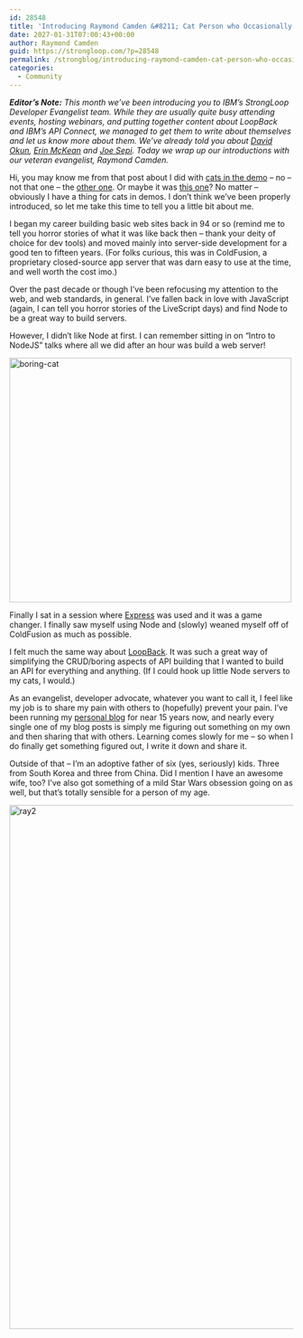 ```yaml
---
id: 28548
title: 'Introducing Raymond Camden &#8211; Cat Person who Occasionally Evangelizes'
date: 2027-01-31T07:00:43+00:00
author: Raymond Camden
guid: https://strongloop.com/?p=28548
permalink: /strongblog/introducing-raymond-camden-cat-person-who-occasionally-evangelizes/
categories:
  - Community
---
```

_**Editor&#8217;s Note:** This month we&#8217;ve been introducing you to IBM’s StrongLoop Developer Evangelist team. While they are usually quite busy attending events, hosting webinars, and putting together content about LoopBack and IBM&#8217;s API Connect, we managed to get them to write about themselves and let us know more about them. We&#8217;ve already told you about [David Okun](https://strongloop.com/strongblog/introducing-david-okun-strongloop-developer-evangelist/), [Erin McKean](https://strongloop.com/strongblog/introducing-erin-mckean-strongloop-lead-developer-evangelist/) and [Joe Sepi](https://strongloop.com/strongblog/my-friends-call-me-joe-sepi-and-you-can-too/). Today we wrap up our introductions with our veteran evangelist, Raymond Camden._

Hi, you may know me from that post about I did with [cats in the demo](https://strongloop.com/strongblog/working-with-file-storage-and-loopback/) &#8211; no &#8211; not that one &#8211; the [other one](https://strongloop.com/strongblog/building-javascript-charts-powered-by-loopback/). Or maybe it was [this one](https://strongloop.com/strongblog/working-with-geographical-data-in-your-api/)? No matter &#8211; obviously I have a thing for cats in demos. I don&#8217;t think we&#8217;ve been properly introduced, so let me take this time to tell you a little bit about me.
  
<!--more-->

I began my career building basic web sites back in 94 or so (remind me to tell you horror stories of what it was like back then &#8211; thank your deity of choice for dev tools) and moved mainly into server-side development for a good ten to fifteen years. (For folks curious, this was in ColdFusion, a proprietary closed-source app server that was darn easy to use at the time, and well worth the cost imo.)

Over the past decade or though I&#8217;ve been refocusing my attention to the web, and web standards, in general. I&#8217;ve fallen back in love with JavaScript (again, I can tell you horror stories of the LiveScript days) and find Node to be a great way to build servers.

However, I didn&#8217;t like Node at first. I can remember sitting in on &#8220;Intro to NodeJS&#8221; talks where all we did after an hour was build a web server!

<img class="aligncenter size-full wp-image-28549" src="{{site.url}}/blog-assets/2017/01/boring-cat.jpg" alt="boring-cat" width="500" height="433"  />

Finally I sat in a session where [Express](http://expressjs.com/) was used and it was a game changer. I finally saw myself using Node and (slowly) weaned myself off of ColdFusion as much as possible.

I felt much the same way about [LoopBack](http://loopback.io). It was such a great way of simplifying the CRUD/boring aspects of API building that I wanted to build an API for everything and anything. (If I could hook up little Node servers to my cats, I would.)

As an evangelist, developer advocate, whatever you want to call it, I feel like my job is to share my pain with others to (hopefully) prevent your pain. I&#8217;ve been running my [personal blog](https://www.raymondcamden.com) for near 15 years now, and nearly every single one of my blog posts is simply me figuring out something on my own and then sharing that with others. Learning comes slowly for me &#8211; so when I do finally get something figured out, I write it down and share it.

Outside of that &#8211; I&#8217;m an adoptive father of six (yes, seriously) kids. Three from South Korea and three from China. Did I mention I have an awesome wife, too? I&#8217;ve also got something of a mild Star Wars obsession going on as well, but that&#8217;s totally sensible for a person of my age.

<img class="aligncenter size-full wp-image-28550" src="{{site.url}}/blog-assets/2017/01/ray2.png" alt="ray2" width="705" height="928"  />

